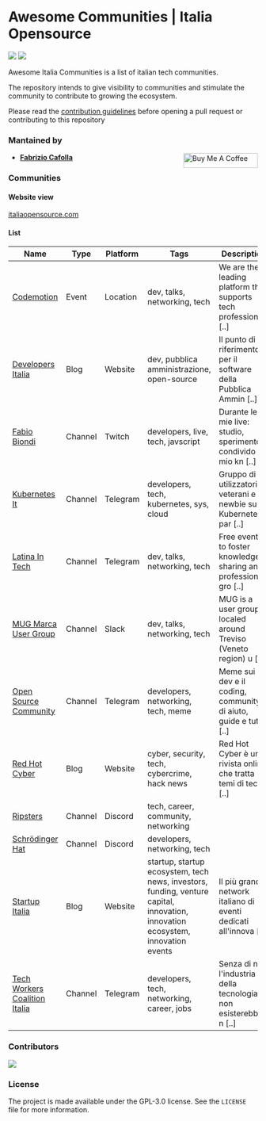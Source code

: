# Awesome Communities | Italia Opensource

<img src='https://img.shields.io/badge/list-12-green'> <img src='https://img.shields.io/github/last-commit/italia-opensource/awesome-italia-opensource/main'>

Awesome Italia Communities is a list of italian tech communities.

The repository intends to give visibility to communities and stimulate the community to contribute to growing the ecosystem.

Please read the [contribution guidelines](https://github.com/italia-opensource/awesome-italia-opensource/blob/main/CONTRIBUTING.md) before opening a pull request or contributing to this repository

### Mantained by

- **[Fabrizio Cafolla](https://github.com/FabrizioCafolla)** <a href="https://www.buymeacoffee.com/fabriziocafolla" target="_blank"><img align="right" src="https://www.buymeacoffee.com/assets/img/custom_images/orange_img.png" alt="Buy Me A Coffee" style="height: 30px !important; width: 150px !important" ></a>

### Communities

#### Website view

[italiaopensource.com](https://italiaopensource.com/communities)

#### List

| Name                                                         | Type    | Platform | Tags                                                                                                                            | Description                                                       |
| ------------------------------------------------------------ | ------- | -------- | ------------------------------------------------------------------------------------------------------------------------------- | ----------------------------------------------------------------- |
| [Codemotion](https://www.codemotion.com/)                    | Event   | Location | dev, talks, networking, tech                                                                                                    | We are the leading platform that supports tech professionals [..] |
| [Developers Italia](https://developers.italia.it/)           | Blog    | Website  | dev, pubblica amministrazione, open-source                                                                                      | Il punto di riferimento per il software della Pubblica Ammin [..] |
| [Fabio Biondi](https://www.twitch.tv/fabio_biondi)           | Channel | Twitch   | developers, live, tech, javscript                                                                                               | Durante le mie live: studio, sperimento, condivido il mio kn [..] |
| [Kubernetes It](https://t.me/kubernetes_it)                  | Channel | Telegram | developers, tech, kubernetes, sys, cloud                                                                                        | Gruppo di utilizzatori, veterani e newbie su Kubernetes: par [..] |
| [Latina In Tech](https://latina-in-tech.github.io/)          | Channel | Telegram | dev, talks, networking, tech                                                                                                    | Free events to foster knowledge sharing and professional gro [..] |
| [MUG Marca User Group](https://marcausergroup.it)            | Channel | Slack    | dev, talks, networking, tech                                                                                                    | MUG is a user group localed around Treviso (Veneto region) u [..] |
| [Open Source Community](https://t.me/ptkdev_support_italian) | Channel | Telegram | developers, networking, tech, meme                                                                                              | Meme sui dev e il coding, community di aiuto, guide e tutori [..] |
| [Red Hot Cyber](https://www.redhotcyber.com/)                | Blog    | Website  | cyber, security, tech, cybercrime, hack news                                                                                    | Red Hot Cyber è una rivista online che tratta temi di tecnol [..] |
| [Ripsters](https://discord.com/invite/fbQXQ3zqce)            | Channel | Discord  | tech, career, community, networking                                                                                             |                                                                   |
| [Schrödinger Hat](https://discord.com/invite/RTXr8A3eFn)     | Channel | Discord  | developers, networking, tech                                                                                                    |                                                                   |
| [Startup Italia](https://www.startupitalia.com/)             | Blog    | Website  | startup, startup ecosystem, tech news, investors, funding, venture capital, innovation, innovation ecosystem, innovation events | Il più grande network italiano di eventi dedicati all'innova [..] |
| [Tech Workers Coalition Italia](https://twc-italia.org/)     | Channel | Telegram | developers, tech, networking, career, jobs                                                                                      | Senza di noi l'industria della tecnologia non esisterebbe, n [..] |

### Contributors

<a href="https://github.com/italia-opensource/awesome-italia-opensource/graphs/contributors"> <img src="https://contrib.rocks/image?repo=italia-opensource/awesome-italia-opensource" /> </a>

### License

The project is made available under the GPL-3.0 license. See the `LICENSE` file for more information.